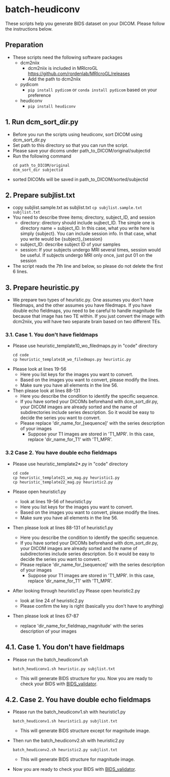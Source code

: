 # batch-heudiconv

These scripts help you generate BIDS dataset on your DICOM.
Please follow the instructions below.

## Preparation
- These scripts need the following software packages
    - dcm2niix
        - dcm2niix is included in MRIcroGL https://github.com/rordenlab/MRIcroGL/releases
        - Add the path to dcm2niix
    - pydicom
        - ```pip install pydicom``` or ```conda install pydicom``` based on your preference
    - heudiconv
        - ```pip install heudiconv```

## 1. Run dcm_sort_dir.py
- Before you run the scripts using heudiconv, sort DICOM using dcm_sort_dir.py
- Set path to this directory so that you can run the script.
- Please save your dicoms under path_to_DICOM/original/subjectid
- Run the following command
    ```
    cd path_to_DICOM/original
    dcm_sort_dir subjectid
    ```
- sorted DICOMs will be saved in path_to_DICOM/sorted/subjectid

## 2. Prepare subjlist.txt
- copy subjlist.sample.txt as subjlist.txt
    ```cp subjlist.sample.txt subjlist.txt```
- You need to describe three items; directory, subject_ID, and session
    - directory: directory should include sujbect_ID. The simple one is directory name = subject_ID. In this case, what you write here is simply {subject}. You can include session info. In that case, what you write would be {subject}_{session}
    - subject_ID: describe subject ID of your samples
    - session: If your subjects undergo MRI several times, session would be useful. If subjects undergo MRI only once, just put 01 on the session
- The script reads the 7th line and below, so please do not delete the first 6 lines.

## 3. Prepare heuristic.py
- We prepare two types of heuristic.py. One assumes you don't have filedmaps, and the other assumes you have filedmaps. If you have double echo fieldmaps, you need to be careful to handle magnitude file because that image has two TE within. If you just convert the image with dcm2niix, you will have two separate brain based on two different TEs. 


### 3.1. Case 1. You don't have fieldmaps
- Please use heuristic_template10_wo_filedmaps.py in "code" directory
    ```
    cd code
    cp heuristic_template10_wo_filedmaps.py heuristic.py
    ```
- Please look at lines 19-56
    - Here you list keys for the images you want to convert.
    - Based on the images you want to convert, please modify the lines.
    - Make sure you have all elements in the line 56.
- Then please look at lines 88-131
    - Here you describe the condition to identify the specific sequence.
    - If you have sorted your DICOMs beforehand with dcm_sort_dir.py, your DICOM images are already sorted and the name of subdirectories include series description. So it would be easy to decide the series you want to convert.
    - Please replace 'dir_name_for_[sequence]' with the series description of your images
        - Suppose your T1 images are stored in 'T1_MPR'. In this case, replace 'dir_name_for_T1' with 'T1_MPR'.

### 3.2 Case 2. You have double echo fieldmaps
- Please use heuristic_template2*.py in "code" directory
    ```
    cd code
    cp heuristic_template21_wo_mag.py heuristic1.py
    cp heuristic_template22_mag.py heuristic2.py
    ```

- Please open heuristic1.py
    - look at lines 19-56 of heuristic1.py
    - Here you list keys for the images you want to convert.
    - Based on the images you want to convert, please modify the lines.
    - Make sure you have all elements in the line 56.
- Then please look at lines 88-131 of heuristic1.py
    - Here you describe the condition to identify the specific sequence.
    - If you have sorted your DICOMs beforehand with dcm_sort_dir.py, your DICOM images are already sorted and the name of subdirectories include series description. So it would be easy to decide the series you want to convert.
    - Please replace 'dir_name_for_[sequence]' with the series description of your images
        - Suppose your T1 images are stored in 'T1_MPR'. In this case, replace 'dir_name_for_T1' with 'T1_MPR'.

- After looking through heuristic1.py Please open heuristic2.py
    - look at line 24 of heuristic2.py
    - Please confirm the key is right (basically you don't have to anything)
- Then please look at lines 67-87
    - replace 'dir_name_for_fieldmap_magnitude' with the series description of your images

## 4.1. Case 1. You don't have fieldmaps
- Please run the batch_heudiconv1.sh
    ```
    batch_heudiconv1.sh heuristic.py subjlist.txt
    ```
    - This will generate BIDS structure for you. Now you are ready to check your BIDS with [BIDS_validator](https://bids-standard.github.io/bids-validator/).

## 4.2. Case 2. You have double echo fieldmaps
- Please run the batch_heudiconv1.sh with heuristic1.py
    ```
    batch_heudiconv1.sh heuristic1.py subjlist.txt
    ```
    - This will generate BIDS structure except for magnitude image.

- Then run the batch_heudiconv2.sh with heuristic2.py
    ```
    batch_heudiconv2.sh heuristic2.py subjlist.txt
    ```
    - This will generate BIDS structure for magnitude image.

- Now you are ready to check your BIDS with [BIDS_validator](https://bids-standard.github.io/bids-validator/).
